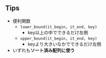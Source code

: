 ## Tips
- 便利関数
  - `lower_bound(it_begin, it_end, key)`
    - key以上の中でできるだけ左側
  - `upper_bound(it_begin, it_end, key)`
    - keyより大きいなかでできるだけ左側
- いずれも**ソート済み配列に使う**